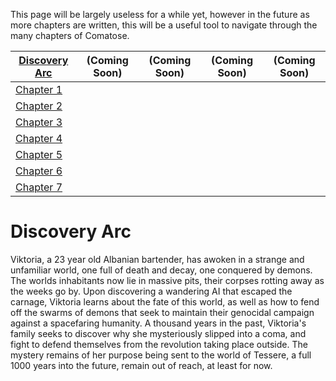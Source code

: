 This page will be largely useless for a while yet, however in the future as more chapters are written, this will be a useful tool to navigate through the many chapters of Comatose.

|         [Discovery Arc](#discovery-arc)       |        (Coming Soon)        |        (Coming Soon)        |        (Coming Soon)        |        (Coming Soon)        |
|-----------------------------|-----------------------------|-----------------------------|-----------------------------|-----------------------------|
|    [Chapter 1](../chap1)    |                             |                             |                             |                             |
|    [Chapter 2](../chap2)    |                             |                             |                             |                             |
|    [Chapter 3](../chap3)    |                             |                             |                             |                             |
|    [Chapter 4](../chap4)    |                             |                             |                             |                             |
|    [Chapter 5](../chap5)    |                             |                             |                             |                             |
|    [Chapter 6](../chap6)    |                             |                             |                             |                             |
|    [Chapter 7](../chap7)    |                             |                             |                             |                             |

# Discovery Arc
Viktoria, a 23 year old Albanian bartender, has awoken in a strange and unfamiliar world, one full of death and decay, one conquered by demons. The worlds inhabitants now lie in massive pits, their corpses rotting away as the weeks go by. Upon discovering a wandering AI that escaped the carnage, Viktoria learns about the fate of this world, as well as how to fend off the swarms of demons that seek to maintain their genocidal campaign against a spacefaring humanity. A thousand years in the past, Viktoria's family seeks to discover why she mysteriously slipped into a coma, and fight to defend themselves from the revolution taking place outside. The mystery remains of her purpose being sent to the world of Tessere, a full 1000 years into the future, remain out of reach, at least for now.